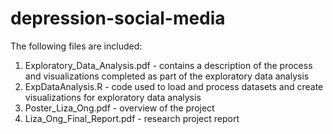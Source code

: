 # depression-social-media




The following files are included: 
1. Exploratory_Data_Analysis.pdf - contains a description of the process and visualizations completed as part of the exploratory data analysis
2. ExpDataAnalysis.R - code used to load and process datasets and create visualizations for exploratory data analysis 
3. Poster_Liza_Ong.pdf - overview of the project
4. Liza_Ong_Final_Report.pdf - research project report
